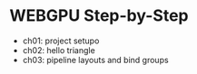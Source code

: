# WEBGPU Step-by-Step

- ch01: project setupo
- ch02: hello triangle
- ch03: pipeline layouts and bind groups
